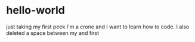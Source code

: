 # hello-world
just taking my first peek
I'm a crone and I want to learn how to code.  I also deleted a space between my and first

